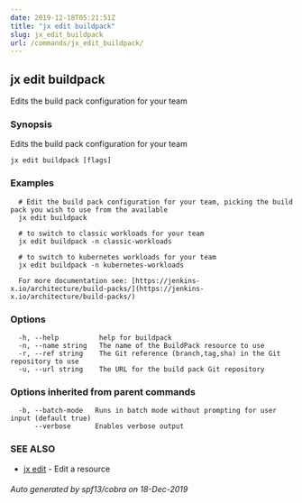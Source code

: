 ```yaml
---
date: 2019-12-18T05:21:51Z
title: "jx edit buildpack"
slug: jx_edit_buildpack
url: /commands/jx_edit_buildpack/
---
```

## jx edit buildpack

Edits the build pack configuration for your team

### Synopsis

Edits the build pack configuration for your team

```
jx edit buildpack [flags]
```

### Examples

```
  # Edit the build pack configuration for your team, picking the build pack you wish to use from the available
  jx edit buildpack
  
  # to switch to classic workloads for your team
  jx edit buildpack -n classic-workloads
  
  # to switch to kubernetes workloads for your team
  jx edit buildpack -n kubernetes-workloads
  
  For more documentation see: [https://jenkins-x.io/architecture/build-packs/](https://jenkins-x.io/architecture/build-packs/)
```

### Options

```
  -h, --help          help for buildpack
  -n, --name string   The name of the BuildPack resource to use
  -r, --ref string    The Git reference (branch,tag,sha) in the Git repository to use
  -u, --url string    The URL for the build pack Git repository
```

### Options inherited from parent commands

```
  -b, --batch-mode   Runs in batch mode without prompting for user input (default true)
      --verbose      Enables verbose output
```

### SEE ALSO

* [jx edit](/commands/jx_edit/)	 - Edit a resource

###### Auto generated by spf13/cobra on 18-Dec-2019

